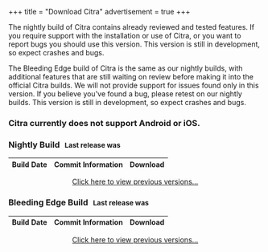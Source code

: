 +++
title = "Download Citra"
advertisement = true
+++

The nightly build of Citra contains already reviewed and tested features. If you require support with the installation or use of Citra, or you want to report bugs you should use this version. This version is still in development, so expect crashes and bugs.

The Bleeding Edge build of Citra is the same as our nightly builds, with additional features that are still waiting on review before making it into the official Citra builds. We will not provide support for issues found only in this version. If you believe you've found a bug, please retest on our nightly builds. This version is still in development, so expect crashes and bugs.

<div class="visible-xs">
  <h3>Citra currently does not support Android or iOS.</h3>
</div>

<h3>Nightly Build <span style='font-size: smaller; margin-left: 6px;'> Last release was  <span id='last-updated-nightly'></span></span></h3>
<table id="downloads-nightly" class="table">
    <thead>
        <tr>
            <th>Build Date</th>
            <th>Commit Information</th>
            <th>Download</th>
        </tr>
    </thead>
    <tbody>
    </tbody>
</table>
<div style="text-align: center; padding: 0px; margin: 0px;"><a href = "https://github.com/citra-emu/citra-nightly/releases">Click here to view previous versions...</a></div>

<h3>Bleeding Edge Build <span style='font-size: smaller; margin-left: 6px;'> Last release was  <span id='last-updated-bleeding-edge'></span></span></h3>
<table id="downloads-bleeding-edge" class="table">
    <thead>
        <tr>
            <th>Build Date</th>
            <th>Commit Information</th>
            <th>Download</th>
        </tr>
    </thead>
    <tbody>
    </tbody>
</table>
<div style="text-align: center; padding: 0px; margin: 0px;"><a href = "https://github.com/citra-emu/citra-bleeding-edge/releases">Click here to view previous versions...</a></div>

<style>
    .table-first { background-color: #fcf8e3; }
    .dl-icon { display: inline-block; border-bottom: 0px !important; }
    .dl-icon img { width: 32px; height: 32px; padding: 4px; }
    .dl-icon img:hover { cursor: pointer; }
</style>

<script src="https://cdnjs.cloudflare.com/ajax/libs/moment.js/2.17.1/moment.min.js"></script>
<script type="text/javascript">
    $(document).ready(function() {
        getRelease('nightly');
        getRelease('bleeding-edge');

        function getRelease(v, count = 5) {
            $.getJSON('https://api.github.com/repos/citra-emu/citra-' + v + '/releases', function(releases) {
                $("#last-updated-" + v).text(moment(releases[0].published_at).fromNow());

                for (var i = 0; i < releases.length; ++i) {
                    var release = releases[i];
                    let release_date = moment(release.published_at).fromNow();

                    let release_commit = null;
                    let release_commit_url = null;
                    if (v == 'nightly') {
                        release_commit = release.assets[0].name.split('-').pop().trim().split('.')[0];
                        release_commit_url = 'https://github.com/citra-emu/citra-' + v + '/commit/' + release_commit;
                    }

                    let release_title = '';
                    if (v == 'nightly') {
                        release_title = 'Nightly Build';
                    } else if (v == 'bleeding-edge') {
                        release_title = 'Bleeding Edge Build';
                    }

                    if (release_commit) {
                        release_title += ' - ' + release_commit;
                    }

                    var download_span = '';

                    var table_style = '';
                    if (i == 0) { table_style = 'table-first'; }

                    release.assets.forEach(function(asset) {
                        if (asset.name.includes('nupkg')) return;
                        if (asset.name.includes('RELEASES')) return;

                        let env_icon = './images/icons/file.png';
                        if (asset.name.includes('windows')) env_icon = '/images/icons/windows.png';
                        else if (asset.name.includes('exe')) env_icon = '/images/icons/windows.png';
                        else if (asset.name.includes('osx')) env_icon = '/images/icons/apple.png';
                        else if (asset.name.includes('linux')) env_icon = '/images/icons/linux.png';

                        let download_url = 'https://github.com/citra-emu/citra-' + v + '/releases/download/' + release.tag_name + '/' + asset.name;
                        download_span += '<a class="dl-icon" href="' + download_url + '"><img src="' + env_icon + '"></i></a>';
                    });

                    // Generate the link to the Github release.
                    download_span += '<a class="dl-icon" href="' + release.html_url + '"><img src="/images/icons/github.png"></i></a>';

                    if (release_commit_url != null) {
                        $('#downloads-' + v).append('<tr class="' + table_style + '"><td>' + release_date + '</td>' +
                            '<td><a href="' + release_commit_url + '/">' + release_title + '</a></td><td>' + download_span + '</td></tr>');
                    } else {
                        $('#downloads-' + v).append('<tr class="' + table_style + '"><td>' + release_date + '</td>' +
                            '<td>' + release_title + '</td><td>' + download_span + '</td></tr>');
                    }
                    if (i + 1 >= count) { break; }
                };
            });
        }
    });
</script>
